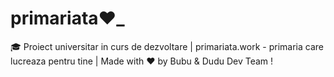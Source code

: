 # primariata❤️_
🎓 Proiect universitar in curs de dezvoltare  |  primariata.work - primaria care lucreaza pentru tine  |  Made with ❤️ by Bubu &amp; Dudu Dev Team !  
